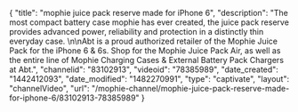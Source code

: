{
    "title": "mophie juice pack reserve made for iPhone 6",
    "description": "The most compact battery case mophie has ever created, the juice pack reserve provides advanced power, reliability and protection in a distinctly thin everyday case. \n\nAbt is a proud authorized retailer of the Mophie Juice Pack for the iPhone 6 & 6s. Shop for the Mophie Juice Pack Air, as well as the entire line of Mophie Charging Cases & External Battery Pack Chargers at Abt.",
    "channelid": "83102913",
    "videoid": "78385989",
    "date_created": "1442412093",
    "date_modified": "1482270991",
    "type": "captivate",
    "layout": "channelVideo",
    "url": "\/mophie-channel\/mophie-juice-pack-reserve-made-for-iphone-6\/83102913-78385989"
}